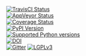 [![TravisCI Status](https://travis-ci.org/obspy/obspy.svg?branch=master)](https://travis-ci.org/obspy/obspy)<br/>
[![AppVeyor Status](https://ci.appveyor.com/api/projects/status/xqrbaj9phjm6l2vw/branch/master?svg=true)](https://ci.appveyor.com/project/obspy/obspy)<br/>
[![Coverage Status](https://img.shields.io/coveralls/obspy/obspy.svg)](https://coveralls.io/r/obspy/obspy?branch=master)<br/>
[![PyPI Version](https://img.shields.io/pypi/v/obspy.svg)](https://pypi.python.org/pypi/obspy)<br />
[![Supported Python versions](https://img.shields.io/pypi/pyversions/obspy.svg)](https://pypi.python.org/pypi/obspy/)<br />
[![DOI](https://zenodo.org/badge/doi/10.5281/zenodo.48254.svg)](https://dx.doi.org/10.5281/zenodo.48254)<br/>
[![Gitter](https://badges.gitter.im/JoinChat.svg)](https://gitter.im/obspy/obspy?utm_source=badge&utm_medium=badge&utm_campaign=pr-badge&utm_content=badge)
[![LGPLv3](https://www.gnu.org/graphics/lgplv3-88x31.png)](https://www.gnu.org/licenses/lgpl.html)
